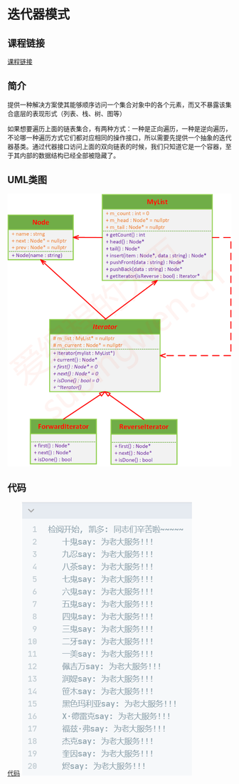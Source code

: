 # 迭代器模式

## 课程链接

[课程链接](https://subingwen.cn/design-patterns/iterator/)

## 简介

提供一种解决方案使其能够顺序访问一个集合对象中的各个元素，而又不暴露该集合底层的表现形式（列表、栈、树、图等）

如果想要遍历上面的链表集合，有两种方式：一种是正向遍历，一种是逆向遍历，不论哪一种遍历方式它们都对应相同的操作接口，所以需要先提供一个抽象的迭代器基类。通过代器接口访问上面的双向链表的时候，我们只知道它是一个容器，至于其内部的数据结构已经全部被隐藏了。

## UML类图

![UML类图](image.png)

## 代码

[代码](./MyList.cpp)
![结果](image-1.png)